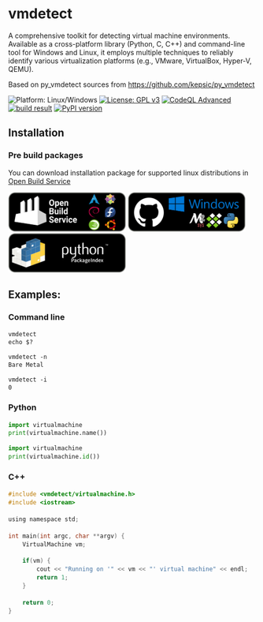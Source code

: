 # vmdetect

A comprehensive toolkit for detecting virtual machine environments. Available as a cross-platform library (Python, C, C++) and command-line tool for Windows and Linux, it employs multiple techniques to reliably identify various virtualization platforms (e.g., VMware, VirtualBox, Hyper-V, QEMU).

Based on py_vmdetect sources from https://github.com/kepsic/py_vmdetect

![Platform: Linux/Windows](https://img.shields.io/badge/Platform-Linux/Windows-blue.svg)
[![License: GPL v3](https://img.shields.io/badge/License-GPL%20v3-blue.svg)](https://www.gnu.org/licenses/gpl-3.0)
[![CodeQL Advanced](https://github.com/PerryWerneck/vmdetect/actions/workflows/codeql.yml/badge.svg)](https://github.com/PerryWerneck/vmdetect/actions/workflows/codeql.yml)
[![build result](https://build.opensuse.org/projects/home:PerryWerneck:udjat/packages/vmdetect/badge.svg?type=percent)](https://build.opensuse.org/package/show/home:PerryWerneck:udjat/vmdetect)
[![PyPI version](https://badge.fury.io/py/virtualmachine.svg)](https://badge.fury.io/py/virtualmachine)

## Installation

### Pre build packages

You can download installation package for supported linux distributions in [Open Build Service](https://software.opensuse.org/download.html?project=home%3APerryWerneck%3Audjat&package=vmdetect)

[<img src="https://raw.githubusercontent.com/PerryWerneck/pw3270/develop/branding/obs-badge-en.svg" alt="Download from open build service" height="80px">](https://software.opensuse.org/download.html?project=home%3APerryWerneck%3Audjat&package=vmdetect)
[<img src="https://github.com/PerryWerneck/PerryWerneck/blob/master/badges/msys-msvc-python-badge.svg" alt="Download from githut" height="80px">](https://github.com/PerryWerneck/vmdetect/releases)
[<img src="https://raw.githubusercontent.com/PerryWerneck/PerryWerneck/master/badges/pypi-badge.svg" alt="Download from pypi" height="80px">](https://pypi.org/project/virtualmachine)


## Examples:

### Command line

```shell
vmdetect
echo $?
```

```shell
vmdetect -n
Bare Metal
```

```shell
vmdetect -i
0
```

### Python

```python
import virtualmachine
print(virtualmachine.name())
```

```python
import virtualmachine
print(virtualmachine.id())
```

### C++

```C
#include <vmdetect/virtualmachine.h>
#include <iostream>

using namespace std;

int main(int argc, char **argv) {
	VirtualMachine vm;

	if(vm) {
		cout << "Running on '" << vm << "' virtual machine" << endl;
		return 1;
	}

	return 0;
}
```


